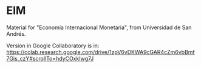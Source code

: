 # EIM
Material for "Economía Internacional Monetaria", from Universidad de San Andrés.


Version in Google Collaboratory is in:
https://colab.research.google.com/drive/1zpV6vDKWA9cGAR4cZm6vbBmf7Gis_czY#scrollTo=hdyCOxkIwg7J
